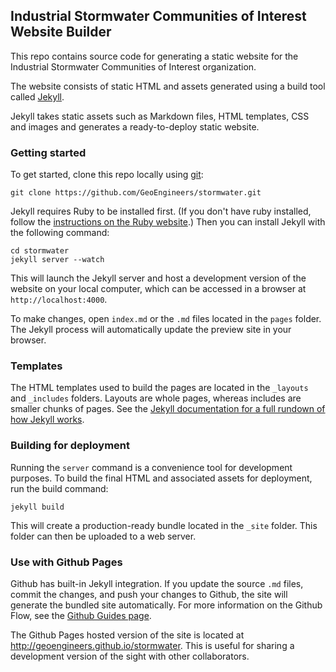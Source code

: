 ## Industrial Stormwater Communities of Interest Website Builder

This repo contains source code for generating a static website for the Industrial Stormwater Communities of Interest organization.

The website consists of static HTML and assets generated using a build tool called [Jekyll](https://jekyllrb.com/).

Jekyll takes static assets such as Markdown files, HTML templates, CSS and images and generates a ready-to-deploy static website.

### Getting started

To get started, clone this repo locally using [git](https://git-scm.com/):

```
git clone https://github.com/GeoEngineers/stormwater.git
```

Jekyll requires Ruby to be installed first. (If you don't have ruby installed, follow the [instructions on the Ruby website](https://www.ruby-lang.org/en/downloads/).) Then you can install Jekyll with the following command:

```
cd stormwater
jekyll server --watch
```

This will launch the Jekyll server and host a development version of the website on your local computer, which can be accessed in a browser at `http://localhost:4000`.

To make changes, open `index.md` or the `.md` files located in the `pages` folder. The Jekyll process will automatically update the preview site in your browser.

### Templates

The HTML templates used to build the pages are located in the `_layouts` and `_includes` folders. Layouts are whole pages, whereas includes are smaller chunks of pages. See the [Jekyll documentation for a full rundown of how Jekyll works](https://jekyllrb.com/docs/home/).

### Building for deployment

Running the `server` command is a convenience tool for development purposes. To build the final HTML and associated assets for deployment, run the build command:

```
jekyll build
```

This will create a production-ready bundle located in the `_site` folder. This folder can then be uploaded to a web server.

### Use with Github Pages

Github has built-in Jekyll integration. If you update the source `.md` files, commit the changes, and push your changes to Github, the site will generate the bundled site automatically. For more information on the Github Flow, see the [Github Guides page](https://guides.github.com/).

The Github Pages hosted version of the site is located at http://geoengineers.github.io/stormwater. This is useful for sharing a development version of the sight with other collaborators.
